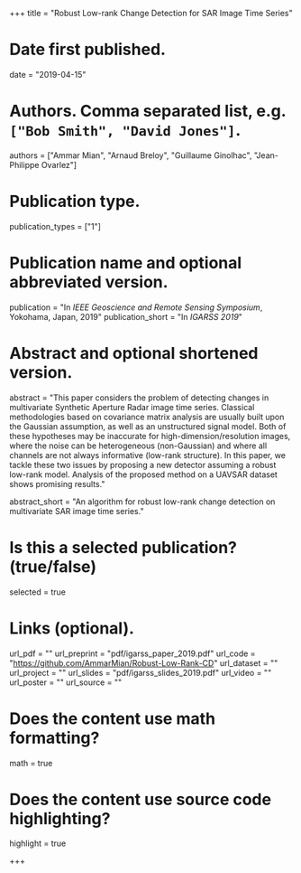 +++
title = "Robust Low-rank Change Detection for SAR Image Time Series"

# Date first published.
date = "2019-04-15"

# Authors. Comma separated list, e.g. `["Bob Smith", "David Jones"]`.
authors = ["Ammar Mian", "Arnaud Breloy", "Guillaume Ginolhac", "Jean-Philippe Ovarlez"]

# Publication type.
publication_types = ["1"]

# Publication name and optional abbreviated version.
publication = "In *IEEE Geoscience and Remote Sensing Symposium*, Yokohama, Japan, 2019"
publication_short = "In *IGARSS 2019*"

# Abstract and optional shortened version.
abstract = "This paper considers the problem of detecting changes in multivariate Synthetic Aperture Radar image time series. Classical methodologies based on covariance matrix analysis are usually built upon the Gaussian assumption, as well as an unstructured signal model. Both of these hypotheses may be inaccurate for high-dimension/resolution images, where the noise can be heterogeneous (non-Gaussian) and where all channels are not always informative (low-rank structure). In this paper, we tackle these two issues by proposing a new detector assuming a robust low-rank model. Analysis of the proposed method on a UAVSAR dataset shows promising results." 

abstract_short = "An algorithm for robust low-rank change detection on multivariate SAR image time series."

# Is this a selected publication? (true/false)
selected = true

# Links (optional).
url_pdf = ""
url_preprint = "pdf/igarss_paper_2019.pdf"
url_code = "https://github.com/AmmarMian/Robust-Low-Rank-CD"
url_dataset = ""
url_project = ""
url_slides = "pdf/igarss_slides_2019.pdf"
url_video = ""
url_poster = ""
url_source = ""




# Does the content use math formatting?
math = true

# Does the content use source code highlighting?
highlight = true


+++